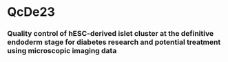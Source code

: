 # QcDe23

### Quality control of hESC-derived islet cluster at the definitive endoderm stage for diabetes research and potential treatment using microscopic imaging data
